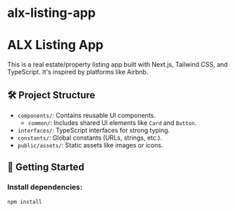 # alx-listing-app
# ALX Listing App

This is a real estate/property listing app built with Next.js, Tailwind CSS, and TypeScript. It's inspired by platforms like Airbnb.

## 🛠 Project Structure

- `components/`: Contains reusable UI components.
  - `common/`: Includes shared UI elements like `Card` and `Button`.
- `interfaces/`: TypeScript interfaces for strong typing.
- `constants/`: Global constants (URLs, strings, etc.).
- `public/assets/`: Static assets like images or icons.

## 🚀 Getting Started

### Install dependencies:

```bash
npm install

